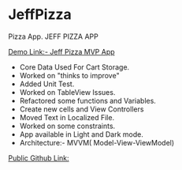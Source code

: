 # JeffPizza
Pizza App.
JEFF PIZZA APP

[Demo Link:- Jeff Pizza MVP App](https://www.loom.com/share/f7251a96752445c19edcbb6e38310db9)


- Core Data Used For Cart Storage.
- Worked on "thinks to improve"
- Added Unit Test.
- Worked on TableView Issues.
- Refactored some functions and Variables.
- Create new cells and View Controllers
- Moved Text in Localized File.
- Worked on some constraints.
- App available in Light and Dark mode.
- Architecture:- MVVM( Model-View-ViewModel)


[Public Github Link:](https://github.com/Thommzy/JeffPizza)
